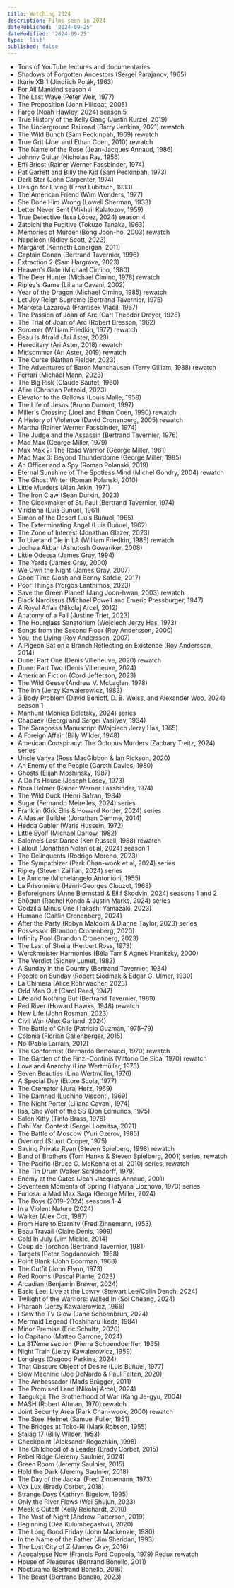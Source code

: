 ```yaml
---
title: Watching 2024
description: Films seen in 2024
datePublished: '2024-09-25'
dateModified: '2024-09-25'
type: 'list'
published: false
---
```


- Tons of YouTube lectures and documentaries
- Shadows of Forgotten Ancestors (Sergei Parajanov, 1965)
- Ikarie XB 1 (Jindřich Polák, 1963)
- For All Mankind season 4
- The Last Wave (Peter Weir, 1977)
- The Proposition (John Hillcoat, 2005)
- Fargo (Noah Hawley, 2024) season 5
- True History of the Kelly Gang (Justin Kurzel, 2019)
- The Underground Railroad (Barry Jenkins, 2021) rewatch
- The Wild Bunch (Sam Peckinpah, 1969) rewatch
- True Grit (Joel and Ethan Coen, 2010) rewatch
- The Name of the Rose (Jean-Jacques Annaud, 1986)
- Johnny Guitar (Nicholas Ray, 1956)
- Effi Briest (Rainer Werner Fassbinder, 1974)
- Pat Garrett and Billy the Kid (Sam Peckinpah, 1973)
- Dark Star (John Carpenter, 1974)
- Design for Living (Ernst Lubitsch, 1933)
- The American Friend (Wim Wenders, 1977)
- She Done Him Wrong (Lowell Sherman, 1933)
- Letter Never Sent (Mikhail Kalatozov, 1959)
- True Detective (Issa López, 2024) season 4
- Zatoichi the Fugitive (Tokuzo Tanaka, 1963)
- Memories of Murder (Bong Joon-ho, 2003) rewatch
- Napoleon (Ridley Scott, 2023)
- Margaret (Kenneth Lonergan, 2011)
- Captain Conan (Bertrand Tavernier, 1996)
- Extraction 2 (Sam Hargrave, 2023)
- Heaven's Gate (Michael Cimino, 1980)
- The Deer Hunter (Michael Cimino, 1978) rewatch
- Ripley's Game (Liliana Cavani, 2002)
- Year of the Dragon (Michael Cimino, 1985) rewatch
- Let Joy Reign Supreme (Bertrand Tavernier, 1975)
- Marketa Lazarová (František Vláčil, 1967)
- The Passion of Joan of Arc (Carl Theodor Dreyer, 1928)
- The Trial of Joan of Arc (Robert Bresson, 1962)
- Sorcerer (William Friedkin, 1977) rewatch
- Beau Is Afraid (Ari Aster, 2023)
- Hereditary (Ari Aster, 2018) rewatch
- Midsommar (Ari Aster, 2019) rewatch
- The Curse (Nathan Fielder, 2023)
- The Adventures of Baron Munchausen (Terry Gilliam, 1988) rewatch
- Ferrari (Michael Mann, 2023)
- The Big Risk (Claude Sautet, 1960)
- Afire (Christian Petzold, 2023)
- Elevator to the Gallows (Louis Malle, 1958)
- The Life of Jesus (Bruno Dumont, 1997)
- Miller's Crossing (Joel and Ethan Coen, 1990) rewatch
- A History of Violence (David Cronenberg, 2005) rewatch
- Martha (Rainer Werner Fassbinder, 1974)
- The Judge and the Assassin (Bertrand Tavernier, 1976)
- Mad Max (George Miller, 1979)
- Max Max 2: The Road Warrior (George Miller, 1981)
- Mad Max 3: Beyond Thunderdome (George Miller, 1985)
- An Officer and a Spy (Roman Polanski, 2019)
- Eternal Sunshine of The Spotless Mind (Michel Gondry, 2004) rewatch
- The Ghost Writer (Roman Polanski, 2010)
- Little Murders (Alan Arkin, 1971)
- The Iron Claw (Sean Durkin, 2023)
- The Clockmaker of St. Paul (Bertrand Tavernier, 1974)
- Viridiana (Luis Buñuel, 1961)
- Simon of the Desert (Luis Buñuel, 1965)
- The Exterminating Angel (Luis Buñuel, 1962)
- The Zone of Interest (Jonathan Glazer, 2023)
- To Live and Die in LA (William Friedkin, 1985) rewatch
- Jodhaa Akbar (Ashutosh Gowariker, 2008)
- Little Odessa (James Gray, 1994)
- The Yards (James Gray, 2000)
- We Own the Night (James Gray, 2007)
- Good Time (Josh and Benny Safdie, 2017)
- Poor Things (Yorgos Lanthimos, 2023)
- Save the Green Planet! (Jang Joon-hwan, 2003) rewatch
- Black Narcissus (Michael Powell and Emeric Pressburger, 1947)
- A Royal Affair (Nikolaj Arcel, 2012)
- Anatomy of a Fall (Justine Triet, 2023)
- The Hourglass Sanatorium (Wojciech Jerzy Has, 1973)
- Songs from the Second Floor (Roy Andersson, 2000)
- You, the Living (Roy Andersson, 2007)
- A Pigeon Sat on a Branch Reflecting on Existence (Roy Andersson, 2014)
- Dune: Part One (Denis Villeneuve, 2020) rewatch
- Dune: Part Two (Denis Villeneuve, 2024)
- American Fiction (Cord Jefferson, 2023)
- The Wild Geese (Andrew V. McLaglen, 1978)
- The Inn (Jerzy Kawalerowicz, 1983)
- 3 Body Problem (David Benioff, D. B. Weiss, and Alexander Woo, 2024) season 1
- Manhunt (Monica Beletsky, 2024) series
- Chapaev (Georgi and Sergei Vasilyev, 1934)
- The Saragossa Manuscript (Wojciech Jerzy Has, 1965)
- A Foreign Affair (Billy Wilder, 1948)
- American Conspiracy: The Octopus Murders (Zachary Treitz, 2024) series
- Uncle Vanya (Ross MacGibbon & Ian Rickson, 2020)
- An Enemy of the People (Gareth Davies, 1980)
- Ghosts (Elijah Moshinsky, 1987)
- A Doll's House (Joseph Losey, 1973)
- Nora Helmer (Rainer Werner Fassbinder, 1974)
- The Wild Duck (Henri Safran, 1984)
- Sugar (Fernando Meirelles, 2024) series
- Franklin (Kirk Ellis & Howard Korder, 2024) series
- A Master Builder (Jonathan Demme, 2014)
- Hedda Gabler (Waris Hussein, 1972)
- Little Eyolf (Michael Darlow, 1982)
- Salome’s Last Dance (Ken Russell, 1988) rewatch
- Fallout (Jonathan Nolan et al, 2024) season 1
- The Delinquents (Rodrigo Moreno, 2023)
- The Sympathizer (Park Chan-wook et al, 2024) series
- Ripley (Steven Zaillian, 2024) series
- Le Amiche (Michelangelo Antonioni, 1955)
- La Prisonnière (Henri-Georges Clouzot, 1968)
- Beforeigners (Anne Bjørnstad & Eilif Skodvin, 2024) seasons 1 and 2
- Shōgun (Rachel Kondo & Justin Marks, 2024) series
- Godzilla Minus One (Takashi Yamazaki, 2023)
- Humane (Caitlin Cronenberg, 2024)
- After the Party (Robyn Malcolm & Dianne Taylor, 2023) series
- Possessor (Brandon Cronenberg, 2020)
- Infinity Pool (Brandon Cronenberg, 2023)
- The Last of Sheila (Herbert Ross, 1973)
- Werckmeister Harmonies (Béla Tarr & Ágnes Hranitzky, 2000)
- The Verdict (Sidney Lumet, 1982)
- A Sunday in the Country (Bertrand Tavernier, 1984)
- People on Sunday (Robert Siodmak & Edgar G. Ulmer, 1930)
- La Chimera (Alice Rohrwacher, 2023)
- Odd Man Out (Carol Reed, 1947)
- Life and Nothing But (Bertrand Tavernier, 1989)
- Red River (Howard Hawks, 1948) rewatch
- New Life (John Rosman, 2023)
- Civil War (Alex Garland, 2024)
- The Battle of Chile (Patricio Guzmán, 1975–79)
- Colonia (Florian Gallenberger, 2015)
- No (Pablo Larrain, 2012)
- The Conformist (Bernardo Bertolucci, 1970) rewatch
- The Garden of the Finzi-Continis (Vittorio De Sica, 1970) rewatch
- Love and Anarchy (Lina Wertmüller, 1973)
- Seven Beauties (Lina Wertmüller, 1976)
- A Special Day (Ettore Scola, 1977)
- The Cremator (Juraj Herz, 1969)
- The Damned (Luchino Visconti, 1969)
- The Night Porter (Liliana Cavani, 1974)
- Ilsa, She Wolf of the SS (Don Edmunds, 1975)
- Salon Kitty (Tinto Brass, 1976)
- Babi Yar. Context (Sergei Loznitsa, 2021)
- The Battle of Moscow (Yuri Ozerov, 1985)
- Overlord (Stuart Cooper, 1975)
- Saving Private Ryan (Steven Spielberg, 1998) rewatch
- Band of Brothers (Tom Hanks & Steven Spielberg, 2001) series, rewatch
- The Pacific (Bruce C. McKenna et al, 2010) series, rewatch
- The Tin Drum (Volker Schlöndorff, 1979)
- Enemy at the Gates (Jean-Jacques Annaud, 2001)
- Seventeen Moments of Spring (Tatyana Lioznova, 1973) series
- Furiosa: a Mad Max Saga (George Miller, 2024)
- The Boys (2019–2024) seasons 1–4
- In a Violent Nature (2024)
- Walker (Alex Cox, 1987)
- From Here to Eternity (Fred Zinnemann, 1953)
- Beau Travail (Claire Denis, 1999)
- Cold In July (Jim Mickle, 2014)
- Coup de Torchon (Bertrand Tavernier, 1981)
- Targets (Peter Bogdanovich, 1968)
- Point Blank (John Boorman, 1968)
- The Outfit (John Flynn, 1973)
- Red Rooms (Pascal Plante, 2023)
- Arcadian (Benjamin Brewer, 2024)
- Basic Lee: Live at the Lowry (Stewart Lee/Colin Dench, 2024)
- Twilight of the Warriors: Walled In (Soi Cheang, 2024)
- Pharaoh (Jerzy Kawalerowicz, 1966)
- I Saw the TV Glow (Jane Schoenbrun, 2024)
- Mermaid Legend (Toshiharu Ikeda, 1984)
- Minor Premise (Eric Schultz, 2020)
- Io Capitano (Matteo Garrone, 2024)
- La 317ème section (Pierre Schoendoerffer, 1965)
- Night Train (Jerzy Kawalerowicz, 1959)
- Longlegs (Osgood Perkins, 2024)
- That Obscure Object of Desire (Luis Buñuel, 1977)
- Slow Machine (Joe DeNardo & Paul Felten, 2020)
- The Ambassador (Mads Brügger, 2011)
- The Promised Land (Nikolaj Arcel, 2024)
- Taegukgi: The Brotherhood of War (Kang Je-gyu, 2004)
- MASH (Robert Altman, 1970) rewatch
- Joint Security Area (Park Chan-wook, 2000) rewatch
- The Steel Helmet (Samuel Fuller, 1951)
- The Bridges at Toko-Ri (Mark Robson, 1955)
- Stalag 17 (Billy Wilder, 1953)
- Checkpoint (Aleksandr Rogozhkin, 1998)
- The Childhood of a Leader (Brady Corbet, 2015)
- Rebel Ridge (Jeremy Saulnier, 2024)
- Green Room (Jeremy Saulnier, 2015)
- Hold the Dark (Jeremy Saulnier, 2018)
- The Day of the Jackal (Fred Zinnemann, 1973)
- Vox Lux (Brady Corbet, 2018)
- Strange Days (Kathryn Bigelow, 1995)
- Only the River Flows (Wei Shujun, 2023)
- Meek's Cutoff (Kelly Reichardt, 2010)
- The Vast of Night (Andrew Patterson, 2019)
- Beginning (Déa Kulumbegashvili, 2020)
- The Long Good Friday (John Mackenzie, 1980)
- In the Name of the Father (Jim Sheridan, 1993)
- The Lost City of Z (James Gray, 2016)
- Apocalypse Now (Francis Ford Coppola, 1979) Redux rewatch
- House of Pleasures (Bertrand Bonello, 2011)
- Nocturama (Bertrand Bonello, 2016)
- The Beast (Bertrand Bonello, 2023)
